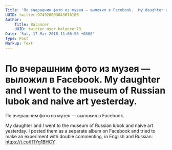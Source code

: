 ```yaml
---
Title: 'По вчерашним фото из музея — выложил в Facebook.  My daughter and I went to the museum of Russian lubok and naive art yesterday.'
UUID: twitter.974920003043676160
Author:
    Title: Balancer
    UUID: twitter.user.balancer73
Date: 'Sat, 17 Mar 2018 11:06:56 +0300'
Type: Post
Markup: Text
---
```


# По вчерашним фото из музея — выложил в Facebook.  My daughter and I went to the museum of Russian lubok and naive art yesterday.

По вчерашним фото из музея — выложил в Facebook.

My daughter and I went to the museum of Russian lubok and
naive art yesterday. I posted them as a separate album on
Facebook and tried to make an experiment with double
commenting, in English and Russian: https://t.co/lTlYg1BHCY
